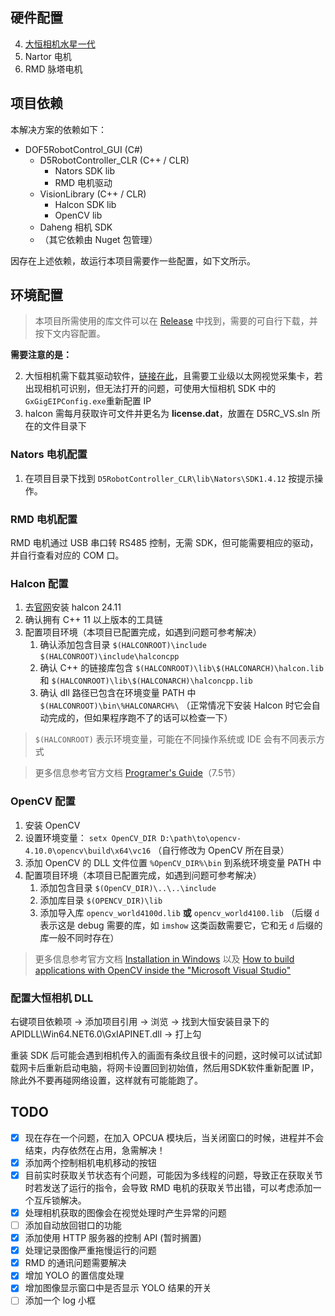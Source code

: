 ﻿## 硬件配置

4. [大恒相机水星一代](https://www.daheng-imaging.com/downloads/)
5. Nartor 电机
6. RMD 脉塔电机

## 项目依赖

本解决方案的依赖如下：
- DOF5RobotControl_GUI (C#)
	- D5RobotController_CLR (C++ / CLR)
		- Nators SDK lib
		- RMD 电机驱动
	- VisionLibrary (C++ / CLR)
		- Halcon SDK lib 
		- OpenCV lib
	- Daheng 相机 SDK
	- （其它依赖由 Nuget 包管理）

因存在上述依赖，故运行本项目需要作一些配置，如下文所示。

## 环境配置

> 本项目所需使用的库文件可以在 [Release](https://github.com/drawal001/D5RC_VS/releases/tag/v0.1.0) 中找到，需要的可自行下载，并按下文内容配置。

**需要注意的是：**

2. 大恒相机需下载其驱动软件，[链接在此](https://www.daheng-imaging.com/downloads/)，且需要工业级以太网视觉采集卡，若出现相机可识别，但无法打开的问题，可使用大恒相机 SDK 中的`GxGigEIPConfig.exe`重新配置 IP
3. halcon 需每月获取许可文件并更名为 **license.dat**，放置在 D5RC_VS.sln 所在的文件目录下

### Nators 电机配置

1. 在项目目录下找到 `D5RobotController_CLR\lib\Nators\SDK1.4.12` 按提示操作。

### RMD 电机配置

RMD 电机通过 USB 串口转 RS485 控制，无需 SDK，但可能需要相应的驱动，并自行查看对应的 COM 口。

### Halcon 配置

1. 去[官网](https://www.mvtec.com/cn/downloads)安装 halcon 24.11
1. 确认拥有 C++ 11 以上版本的工具链
1. 配置项目环境（本项目已配置完成，如遇到问题可参考解决）
	1. 确认添加包含目录  `$(HALCONROOT)\include` `$(HALCONROOT)\include\halconcpp`
	1. 确认 C++ 的链接库包含 `$(HALCONROOT)\lib\$(HALCONARCH)\halcon.lib` 和 `$(HALCONROOT)\lib\$(HALCONARCH)\halconcpp.lib`
	1. 确认 dll 路径已包含在环境变量 PATH 中 `$(HALCONROOT)\bin\%HALCONARCH%\` （正常情况下安装 Halcon 时它会自动完成的，但如果程序跑不了的话可以检查一下）

> `$(HALCONROOT)` 表示环境变量，可能在不同操作系统或 IDE 会有不同表示方式

> 更多信息参考官方文档 [Programer's Guide](https://www.mvtec.com/fileadmin/Redaktion/mvtec.com/products/halcon/documentation/halcon/programmers_guide.pdf)（7.5节）

### OpenCV 配置

1. 安装 OpenCV
1. 设置环境变量： `setx OpenCV_DIR D:\path\to\opencv-4.10.0\opencv\build\x64\vc16` （自行修改为 OpenCV 所在目录）
1. 添加 OpenCV 的 DLL 文件位置 `%OpenCV_DIR%\bin` 到系统环境变量 PATH 中  
1. 配置项目环境（本项目已配置完成，如遇到问题可参考解决）
	1. 添加包含目录 `$(OpenCV_DIR)\..\..\include`
	1. 添加库目录 `$(OPENCV_DIR)\lib`
	1. 添加导入库 `opencv_world4100d.lib` **或** `opencv_world4100.lib` （后缀 `d` 表示这是 debug 需要的库，如 `imshow` 这类函数需要它，它和无 `d` 后缀的库一般不同时存在）

> 更多信息参考官方文档 [Installation in Windows](https://docs.opencv.org/4.x/d3/d52/tutorial_windows_install.html#tutorial_windows_install_path) 以及 [How to build applications with OpenCV inside the "Microsoft Visual Studio"](https://docs.opencv.org/4.x/dd/d6e/tutorial_windows_visual_studio_opencv.html)

### 配置大恒相机 DLL

右键项目依赖项 -> 添加项目引用 -> 浏览 -> 找到大恒安装目录下的 APIDLL\Win64\.NET6.0\GxIAPINET.dll -> 打上勾

重装 SDK 后可能会遇到相机传入的画面有条纹且很卡的问题，这时候可以试试卸载网卡后重新启动电脑，将网卡设置回到初始值，然后用SDK软件重新配置 IP，除此外不要再碰网络设置，这样就有可能能跑了。

## TODO

- [x] 现在存在一个问题，在加入 OPCUA 模块后，当关闭窗口的时候，进程并不会结束，内存依然在占用，急需解决！
- [x] 添加两个控制相机电机移动的按钮
- [x] 目前实时获取关节状态有个问题，可能因为多线程的问题，导致正在获取关节时若发送了运行的指令，会导致 RMD 电机的获取关节出错，可以考虑添加一个互斥锁解决。
- [x] 处理相机获取的图像会在视觉处理时产生异常的问题
- [ ] 添加自动放回钳口的功能
- [x] 添加使用 HTTP 服务器的控制 API (暂时搁置)
- [x] 处理记录图像严重拖慢运行的问题
- [x] RMD 的通讯问题需要解决
- [x] 增加 YOLO 的置信度处理
- [x] 增加图像显示窗口中是否显示 YOLO 结果的开关
- [ ] 添加一个 log 小框
